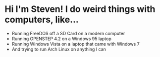 # Hi I'm Steven! I do weird things with computers, like...
- Running FreeDOS off a SD Card on a modern computer
- Running OPENSTEP 4.2 on a Windows 95 laptop
- Running Windows Vista on a laptop that came with Windows 7
- And trying to run Arch Linux on anything I can